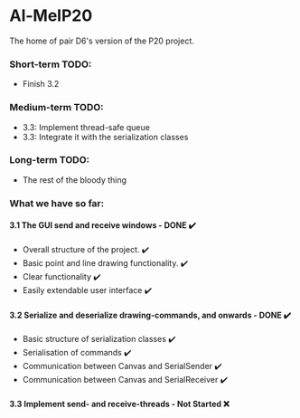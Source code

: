 # Al-MelP20
The home of pair D6's version of the P20 project.
### Short-term TODO:
- Finish 3.2
### Medium-term TODO:
- 3.3: Implement thread-safe queue
- 3.3: Integrate it with the serialization classes
### Long-term TODO:
- The rest of the bloody thing
### What we have so far:
#### 3.1 The GUI send and receive windows - DONE ✔️
- Overall structure of the project. ✔️
- Basic point and line drawing functionality. ✔️
- Clear functionality ✔️
- Easily extendable user interface ✔️
#### 3.2 Serialize and deserialize drawing-commands, and onwards - DONE ✔️
- Basic structure of serialization classes ✔️
- Serialisation of commands ✔️
- Communication between Canvas and SerialSender ✔️
- Communication between Canvas and SerialReceiver ✔️
#### 3.3 Implement send- and receive-threads - Not Started ❌

